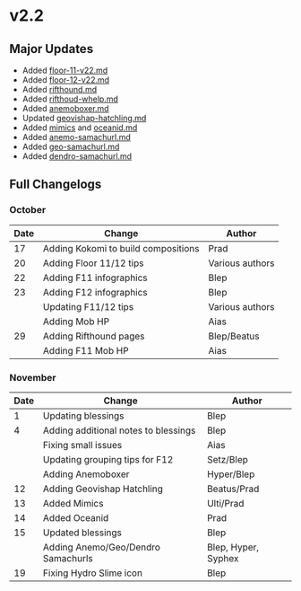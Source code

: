# v2.2

## Major Updates

* Added [floor-11-v22.md](../../floors/spire/floor-11-v22.md "mention")
* Added [floor-12-v22.md](../../floors/spire/floor-12-v22.md "mention")
* Added [rifthound.md](../../monsters/rifthounds/rifthound.md "mention")
* Added [rifthoud-whelp.md](../../monsters/rifthounds/rifthoud-whelp.md "mention")
* Added [anemoboxer.md](../../monsters/fatui/anemoboxer.md "mention")
* Updated [geovishap-hatchling.md](../../monsters/animals/geovishap-hatchling.md "mention")
* Added [mimics](../../monsters/mimics/ "mention") and [oceanid.md](../../monsters/elites/oceanid.md "mention")
* Added [anemo-samachurl.md](../../monsters/hilichurls/samachurls/anemo-samachurl.md "mention")
* Added [geo-samachurl.md](../../monsters/hilichurls/samachurls/geo-samachurl.md "mention")
* Added [dendro-samachurl.md](../../monsters/hilichurls/samachurls/dendro-samachurl.md "mention")

## Full Changelogs

### October

| Date | Change                              | Author          |
| ---- | ----------------------------------- | --------------- |
| 17   | Adding Kokomi to build compositions | Prad            |
| 20   | Adding Floor 11/12 tips             | Various authors |
| 22   | Adding F11 infographics             | Blep            |
| 23   | Adding F12 infographics             | Blep            |
|      | Updating F11/12 tips                | Various authors |
|      | Adding Mob HP                       | Aias            |
| 29   | Adding Rifthound pages              | Blep/Beatus     |
|      | Adding F11 Mob HP                   | Aias            |

### November



| Date | Change                               | Author              |
| ---- | ------------------------------------ | ------------------- |
| 1    | Updating blessings                   | Blep                |
| 4    | Adding additional notes to blessings | Blep                |
|      | Fixing small issues                  | Aias                |
|      | Updating grouping tips for F12       | Setz/Blep           |
|      | Adding Anemoboxer                    | Hyper/Blep          |
| 12   | Adding Geovishap Hatchling           | Beatus/Prad         |
| 13   | Added Mimics                         | Ulti/Prad           |
| 14   | Added Oceanid                        | Prad                |
| 15   | Updated blessings                    | Blep                |
|      | Adding Anemo/Geo/Dendro Samachurls   | Blep, Hyper, Syphex |
| 19   | Fixing Hydro Slime icon              | Blep                |

